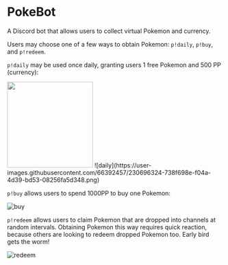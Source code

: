 # PokeBot
A Discord bot that allows users to collect virtual Pokemon and currency.

Users may choose one of a few ways to obtain Pokemon: ```p!daily```, ```p!buy```, and ```p!redeem```.

```p!daily``` may be used once daily, granting users 1 free Pokemon and 500 PP (currency):

<img src="https://user-images.githubusercontent.com/66392457/230696324-738f698e-f04a-4d39-bd53-08256fa5d348.png" height="200" />
![daily](https://user-images.githubusercontent.com/66392457/230696324-738f698e-f04a-4d39-bd53-08256fa5d348.png)

```p!buy``` allows users to spend 1000PP to buy one Pokemon:

![buy](https://user-images.githubusercontent.com/66392457/230696399-fb54c2c3-82b9-4e3c-9519-4ecc2830ae2a.png)

```p!redeem``` allows users to claim Pokemon that are dropped into channels at random intervals.
Obtaining Pokemon this way requires quick reaction, because others are looking to redeem dropped Pokemon too. Early bird gets the worm!

![redeem](https://user-images.githubusercontent.com/66392457/230696455-30973476-5213-449e-b77a-2ad8932945ed.png)



